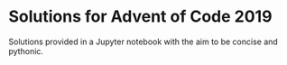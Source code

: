 # Solutions for Advent of Code 2019

Solutions provided in a Jupyter notebook with the aim to be concise and pythonic.
